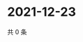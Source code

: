 # 2021-12-23

共 0 条

<!-- BEGIN WEIBO -->
<!-- 最后更新时间 Thu Dec 23 2021 05:08:11 GMT+0800 (China Standard Time) -->

<!-- END WEIBO -->
